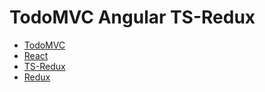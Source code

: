# TodoMVC Angular TS-Redux

* [TodoMVC](todomvc)
* [React](https://facebook.github.io/react/)
* [TS-Redux](https://github.com/ngfk/ts-redux)
* [Redux](https://github.com/reactjs/redux)

